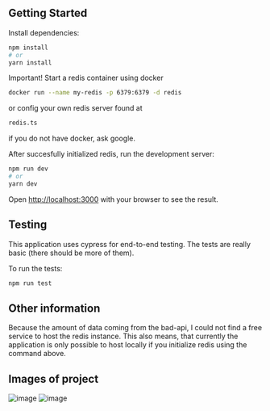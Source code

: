 ## Getting Started

Install dependencies:

```bash
npm install
# or
yarn install
```

Important! Start a redis container using docker

```bash
docker run --name my-redis -p 6379:6379 -d redis
```

or config your own redis server found at

```bash
redis.ts
```

if you do not have docker, ask google.

After succesfully initialized redis, run the development server:

```bash
npm run dev
# or
yarn dev
```

Open [http://localhost:3000](http://localhost:3000) with your browser to see the result.

## Testing

This application uses cypress for end-to-end testing. The tests are really basic (there should be more of them).

To run the tests:

```bash
npm run test
```

## Other information

Because the amount of data coming from the bad-api, I could not find a free service to host the redis instance. This also means, that currently the application is only possible to host locally if you initialize redis using the command above.

## Images of project

![image](https://user-images.githubusercontent.com/52560787/146934342-b10d2b13-7c0d-405b-b905-285ffb81a2cf.png)
![image](https://user-images.githubusercontent.com/52560787/146934473-67b6638b-3f68-4057-85ed-d9410f4a17b2.png)
